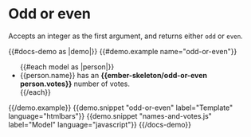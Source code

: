 # Odd or even

Accepts an integer as the first argument, and returns either `odd` or `even`.

{{#docs-demo as |demo|}}
  {{#demo.example name="odd-or-even"}}
    <ul> 
      {{#each model as |person|}}
        <li>{{person.name}} has an <b>{{ember-skeleton/odd-or-even person.votes}}</b> number of votes.</li>
      {{/each}}
    </ul>
  {{/demo.example}}
  {{demo.snippet "odd-or-even" label="Template" language="htmlbars"}}
  {{demo.snippet "names-and-votes.js" label="Model" language="javascript"}}
{{/docs-demo}}
